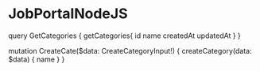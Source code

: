# JobPortalNodeJS
 


query GetCategories {
  getCategories{
    id
    name
    createdAt
    updatedAt
  }
}

mutation  CreateCate($data: CreateCategoryInput!) {
  createCategory(data: $data) {
			name
  }
}